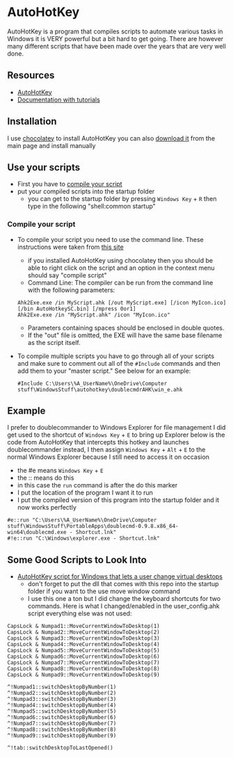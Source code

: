 # AutoHotKey

AutoHotKey is a program that compiles scripts to automate various tasks in Windows it is VERY powerful but a bit hard to get going. There are however many different scripts that have been made over the years that are very well done.

## Resources

- [AutoHotKey](https://www.autohotkey.com/)
- [Documentation with tutorials](https://www.autohotkey.com/docs/AutoHotkey.htm)

## Installation

I use [chocolatey](chocolatey.md) to install AutoHotKey
you can also [download it](https://www.autohotkey.com/) from the main page and install manually

## Use your scripts

- First you have to [compile your script](#compile-your-script)
- put your compiled scripts into the startup folder
    - you can get to the startup folder by pressing `Windows Key` + `R` then type in the following "shell:common startup"

### Compile your script

- To compile your script you need to use the command line. These instructions were taken from [this site](https://www.autohotkey.com/docs/Scripts.htm#ahk2exe)
    - if you installed AutoHotKey using chocolatey then you should be able to right click on the script and an option in the context menu should say "compile script"
    - Command Line: The compiler can be run from the command line with the following parameters:

    ```AutoHotKey
    Ahk2Exe.exe /in MyScript.ahk [/out MyScript.exe] [/icon MyIcon.ico] [/bin AutoHotkeySC.bin] [/mpress 0or1]
    Ahk2Exe.exe /in "MyScript.ahk" /icon "MyIcon.ico"
    ```

    - Parameters containing spaces should be enclosed in double quotes.
    - If the "out" file is omitted, the EXE will have the same base filename as the script itself.
- To compile multiple scripts you have to go through all of your scripts and make sure to comment out all of the `#Include` commands and then add them to your "master script." See below for an example:

    ```AutoHotKey
    #Include C:\Users\%A_UserName%\OneDrive\Computer stuff\WindowsStuff\autohotkey\doublecmdrAHK\win_e.ahk
    ```

## Example

I prefer to doublecommander to Windows Explorer for file management I did get used to the shortcut of `Windows Key` + `E` to bring up Explorer below is the code from AutoHotKey that intercepts this hotkey and launches doublecommander instead, I then assign `Windows Key` + `Alt` + `E` to the normal Windows Explorer because I still need to access it on occasion

- the #e means `Windows Key` + `E`
- the :: means do this
- in this case the `run` command is after the do this marker
- I put the location of the program I want it to run
- I put the compiled version of this program into the startup folder and it now works perfectly

```AutoHotKey
#e::run "C:\Users\%A_UserName%\OneDrive\Computer stuff\WindowsStuff\PortableApps\doublecmd-0.9.8.x86_64-win64\doublecmd.exe - Shortcut.lnk"
#!e::run "C:\Windows\explorer.exe - Shortcut.lnk"
```

## Some Good Scripts to Look Into

- [AutoHotKey script for Windows that lets a user change virtual desktops](https://github.com/pmb6tz/windows-desktop-switcher)
    - don't forget to put the dll that comes with this repo into the startup folder if you want to the use move window command
    - I use this one a ton but I did change the keyboard shortcuts for two commands. Here is what I changed/enabled in the user_config.ahk script everything else was not used:

```AutoHotKey
CapsLock & Numpad1::MoveCurrentWindowToDesktop(1)
CapsLock & Numpad2::MoveCurrentWindowToDesktop(2)
CapsLock & Numpad3::MoveCurrentWindowToDesktop(3)
CapsLock & Numpad4::MoveCurrentWindowToDesktop(4)
CapsLock & Numpad5::MoveCurrentWindowToDesktop(5)
CapsLock & Numpad6::MoveCurrentWindowToDesktop(6)
CapsLock & Numpad7::MoveCurrentWindowToDesktop(7)
CapsLock & Numpad8::MoveCurrentWindowToDesktop(8)
CapsLock & Numpad9::MoveCurrentWindowToDesktop(9)

^!Numpad1::switchDesktopByNumber(1)
^!Numpad2::switchDesktopByNumber(2)
^!Numpad3::switchDesktopByNumber(3)
^!Numpad4::switchDesktopByNumber(4)
^!Numpad5::switchDesktopByNumber(5)
^!Numpad6::switchDesktopByNumber(6)
^!Numpad7::switchDesktopByNumber(7)
^!Numpad8::switchDesktopByNumber(8)
^!Numpad9::switchDesktopByNumber(9)

^!tab::switchDesktopToLastOpened()
```
